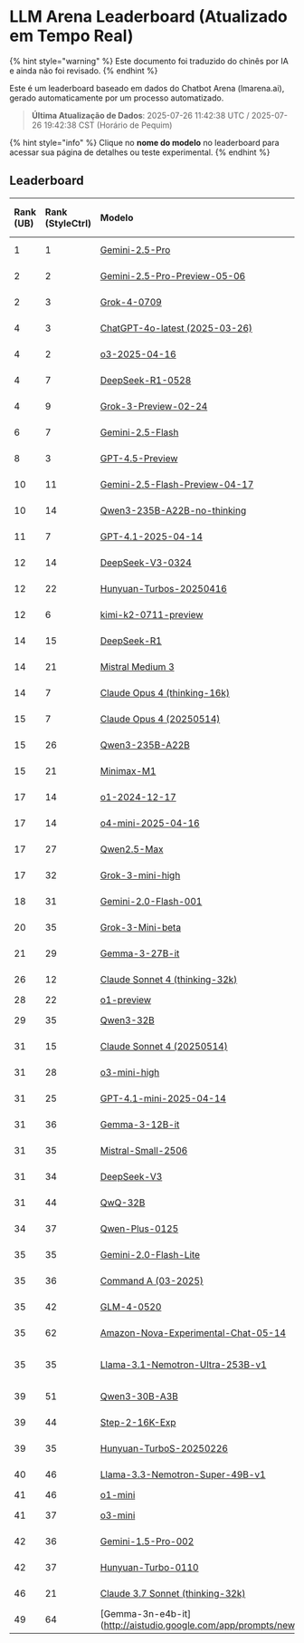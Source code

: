 # LLM Arena Leaderboard (Atualizado em Tempo Real)


{% hint style="warning" %}
Este documento foi traduzido do chinês por IA e ainda não foi revisado.
{% endhint %}




Este é um leaderboard baseado em dados do Chatbot Arena (lmarena.ai), gerado automaticamente por um processo automatizado.

> **Última Atualização de Dados**: 2025-07-26 11:42:38 UTC / 2025-07-26 19:42:38 CST (Horário de Pequim)

{% hint style="info" %}
Clique no **nome do modelo** no leaderboard para acessar sua página de detalhes ou teste experimental.
{% endhint %}

## Leaderboard

| Rank (UB) | Rank (StyleCtrl) | Modelo                                                                                                                         | Pontuação | Intervalo de Confiança | Votos       | Fornecedor                  | Licença                      | Data Limite de Conhecimento |
|:----------|:-----------------|:-------------------------------------------------------------------------------------------------------------------------------|:----------|:-----------------------|:------------|:----------------------------|:-----------------------------|:----------------------------|
| 1         | 1                | [Gemini-2.5-Pro](http://aistudio.google.com/app/prompts/new_chat?model=gemini-2.5-pro)                                      | 1474      | +5/-4                 | 19,209     | Google                      | Proprietário              | Dados não disponíveis     |
| 2         | 2                | [Gemini-2.5-Pro-Preview-05-06](http://aistudio.google.com/app/prompts/new_chat?model=gemini-2.5-pro-preview-05-06)          | 1446      | +4/-5                 | 13,692     | Google                      | Proprietário              | Dados não disponíveis     |
| 2         | 3                | [Grok-4-0709](https://docs.x.ai/docs/models/grok-4-0709)                                                                    | 1443      | +7/-8                 | 5,725      | xAI                         | Proprietário              | Dados não disponíveis     |
| 4         | 3                | [ChatGPT-4o-latest (2025-03-26)](https://x.com/OpenAI/status/1905331956856050135)                                           | 1429      | +4/-4                 | 26,230     | OpenAI                      | Proprietário              | Dados não disponíveis     |
| 4         | 2                | [o3-2025-04-16](https://openai.com/index/introducing-o3-and-o4-mini/)                                                       | 1428      | +5/-3                 | 25,442     | OpenAI                      | Proprietário              | Dados não disponíveis     |
| 4         | 7                | [DeepSeek-R1-0528](https://api-docs.deepseek.com/news/news250528)                                                           | 1424      | +5/-5                 | 14,514     | DeepSeek                    | MIT                       | Dados não disponíveis     |
| 4         | 9                | [Grok-3-Preview-02-24](https://x.ai/blog/grok-3)                                                                            | 1423      | +4/-3                 | 27,643     | xAI                         | Proprietário              | Dados não disponíveis     |
| 6         | 7                | [Gemini-2.5-Flash](http://aistudio.google.com/app/prompts/new_chat?model=gemini-2.5-flash)                                  | 1417      | +4/-3                 | 24,656     | Google                      | Proprietário              | Dados não disponíveis     |
| 8         | 3                | [GPT-4.5-Preview](https://openai.com/index/introducing-gpt-4-5/)                                                            | 1413      | +5/-5                 | 15,271     | OpenAI                      | Proprietário              | Dados não disponíveis     |
| 10        | 11               | [Gemini-2.5-Flash-Preview-04-17](http://aistudio.google.com/app/prompts/new_chat?model=gemini-2.5-flash-preview-04-17)      | 1397      | +5/-4                 | 18,607     | Google                      | Proprietário              | Dados não disponíveis     |
| 10        | 14               | [Qwen3-235B-A22B-no-thinking](https://qwenlm.github.io/blog/qwen3/)                                                         | 1392      | +5/-4                 | 19,352     | Alibaba                     | Apache 2.0                | Dados não disponíveis     |
| 11        | 7                | [GPT-4.1-2025-04-14](https://openai.com/index/gpt-4-1/)                                                                     | 1384      | +5/-4                 | 20,325     | OpenAI                      | Proprietário              | Dados não disponíveis     |
| 12        | 14               | [DeepSeek-V3-0324](https://api-docs.deepseek.com/news/news250325)                                                           | 1382      | +5/-4                 | 23,031     | DeepSeek                    | MIT                       | Dados não disponíveis     |
| 12        | 22               | [Hunyuan-Turbos-20250416](https://cloud.tencent.com/document/product/1729/104753)                                           | 1378      | +5/-5                 | 8,950      | Tencent                     | Proprietário              | Dados não disponíveis     |
| 12        | 6                | [kimi-k2-0711-preview](https://moonshotai.github.io/Kimi-K2/)                                                               | 1374      | +12/-11               | 3,166      | Moonshot                    | MIT Modificado           | Dados não disponíveis     |
| 14        | 15               | [DeepSeek-R1](https://api-docs.deepseek.com/news/news250120)                                                                | 1373      | +3/-5                 | 19,430     | DeepSeek                    | MIT                       | Dados não disponíveis     |
| 14        | 21               | [Mistral Medium 3](https://mistral.ai/news/mistral-medium-3)                                                                | 1372      | +4/-3                 | 23,574     | Mistral                     | Proprietário              | Dados não disponíveis     |
| 14        | 7                | [Claude Opus 4 (thinking-16k)](https://www.anthropic.com/news/claude-4)                                                     | 1371      | +6/-5                 | 13,582     | Anthropic                   | Proprietário              | Dados não disponíveis     |
| 15        | 7                | [Claude Opus 4 (20250514)](https://www.anthropic.com/news/claude-4)                                                         | 1368      | +4/-3                 | 21,663     | Anthropic                   | Proprietário              | Dados não disponíveis     |
| 15        | 26               | [Qwen3-235B-A22B](https://qwenlm.github.io/blog/qwen3/)                                                                     | 1367      | +5/-4                 | 16,482     | Alibaba                     | Apache 2.0                | Dados não disponíveis     |
| 15        | 21               | [Minimax-M1](https://www.minimax.io/news/minimaxm1)                                                                         | 1364      | +6/-4                 | 11,524     | MiniMax                     | Apache 2.0                | Dados não disponíveis     |
| 17        | 14               | [o1-2024-12-17](https://openai.com/index/o1-and-new-tools-for-developers/)                                                  | 1365      | +3/-3                 | 29,038     | OpenAI                      | Proprietário              | Dados não disponíveis     |
| 17        | 14               | [o4-mini-2025-04-16](https://openai.com/index/introducing-o3-and-o4-mini/)                                                  | 1363      | +5/-4                 | 20,096     | OpenAI                      | Proprietário              | Dados não disponíveis     |
| 17        | 27               | [Qwen2.5-Max](https://qwenlm.github.io/blog/qwen2.5-max/)                                                                   | 1363      | +3/-3                 | 32,937     | Alibaba                     | Proprietário              | Dados não disponíveis     |
| 17        | 32               | [Grok-3-mini-high](https://docs.x.ai/docs/models)                                                                           | 1361      | +7/-6                 | 6,020      | xAI                         | Proprietário              | Dados não disponíveis     |
| 18        | 31               | [Gemini-2.0-Flash-001](https://aistudio.google.com/app/prompts/new_chat?instructions=lmsys-1121&model=gemini-2.0-flash-001) | 1361      | +3/-2                 | 37,796     | Google                      | Proprietário              | Dados não disponíveis     |
| 20        | 35               | [Grok-3-Mini-beta](https://docs.x.ai/docs/models)                                                                           | 1357      | +6/-5                 | 12,522     | xAI                         | Proprietário              | Dados não disponíveis     |
| 21        | 29               | [Gemma-3-27B-it](http://aistudio.google.com/app/prompts/new_chat?model=gemma-3-27b-it)                                      | 1359      | +3/-3                 | 28,099     | Google                      | Gemma                     | Dados não disponíveis     |
| 26        | 12               | [Claude Sonnet 4 (thinking-32k)](https://www.anthropic.com/news/claude-4)                                                   | 1351      | +7/-5                 | 12,534     | Anthropic                   | Proprietário              | Dados não disponíveis     |
| 28        | 22               | [o1-preview](https://platform.openai.com/docs/models/o1)                                                                    | 1350      | +4/-3                 | 33,177     | OpenAI                      | Proprietário              | 2023/10                   |
| 29        | 35               | [Qwen3-32B](https://qwenlm.github.io/blog/qwen3/)                                                                           | 1344      | +8/-8                 | 4,074      | Alibaba                     | Apache 2.0                | Dados não disponíveis     |
| 31        | 15               | [Claude Sonnet 4 (20250514)](https://www.anthropic.com/news/claude-4)                                                       | 1341      | +5/-4                 | 17,996     | Anthropic                   | Proprietário              | Dados não disponíveis     |
| 31        | 28               | [o3-mini-high](https://platform.openai.com/docs/guides/reasoning#reasoning-effort)                                          | 1340      | +5/-3                 | 19,404     | OpenAI                      | Proprietário              | Dados não disponíveis     |
| 31        | 25               | [GPT-4.1-mini-2025-04-14](https://openai.com/index/gpt-4-1/)                                                                | 1337      | +4/-4                 | 19,404     | OpenAI                      | Proprietário              | Dados não disponíveis     |
| 31        | 36               | [Gemma-3-12B-it](http://aistudio.google.com/app/prompts/new_chat?model=gemma-3-12b-it)                                      | 1337      | +8/-8                 | 3,976      | Google                      | Gemma                     | Dados não disponíveis     |
| 31        | 35               | [Mistral-Small-2506](https://huggingface.co/mistralai/Mistral-Small-3.2-24B-Instruct-2506)                                  | 1335      | +9/-7                 | 4,940      | Mistral                     | Apache 2.0                | Dados não disponíveis     |
| 31        | 34               | [DeepSeek-V3](https://huggingface.co/deepseek-ai/DeepSeek-V3)                                                               | 1334      | +3/-4                 | 22,841     | DeepSeek                    | DeepSeek                  | Dados não disponíveis     |
| 31        | 44               | [QwQ-32B](https://huggingface.co/Qwen/QwQ-32B)                                                                              | 1332      | +5/-3                 | 19,232     | Alibaba                     | Apache 2.0                | Dados não disponíveis     |
| 34        | 37               | [Qwen-Plus-0125](https://www.alibabacloud.com/help/en/model-studio/developer-reference/what-is-qwen-llm)                    | 1325      | +8/-7                 | 6,055      | Alibaba                     | Proprietário              | Dados não disponíveis     |
| 35        | 35               | [Gemini-2.0-Flash-Lite](https://aistudio.google.com/prompts/new_chat?model=gemini-2.0-flash-lite)                           | 1328      | +3/-3                 | 26,104     | Google                      | Proprietário              | Dados não disponíveis     |
| 35        | 36               | [Command A (03-2025)](https://cohere.com/blog/command-a)                                                                    | 1327      | +4/-4                 | 26,540     | Cohere                      | CC-BY-NC-4.0              | Dados não disponíveis     |
| 35        | 42               | [GLM-4-0520](https://open.bigmodel.cn/dev/api#language)                                                                     | 1326      | +7/-7                 | 6,028      | Zhipu                       | Proprietário              | Dados não disponíveis     |
| 35        | 62               | [Amazon-Nova-Experimental-Chat-05-14](https://nova.amazon.com/faqs)                                                         | 1325      | +6/-5                 | 9,753      | Amazon                      | Proprietário              | Dados não disponíveis     |
| 35        | 35               | [Llama-3.1-Nemotron-Ultra-253B-v1](https://huggingface.co/nvidia/Llama-3_1-Nemotron-Ultra-253B-v1)                          | 1321      | +11/-10               | 2,656      | Nvidia                      | Nvidia Open Model         | Dados não disponíveis     |
| 39        | 51               | [Qwen3-30B-A3B](https://qwenlm.github.io/blog/qwen3/)                                                                       | 1321      | +6/-5                 | 16,285     | Alibaba                     | Apache 2.0                | Dados não disponíveis     |
| 39        | 44               | [Step-2-16K-Exp](https://platform.stepfun.com/docs/llm/text)                                                                | 1320      | +8/-7                 | 5,126      | StepFun                     | Proprietário              | Dados não disponíveis     |
| 39        | 35               | [Hunyuan-TurboS-20250226](https://cloud.tencent.com/document/product/1729/104753)                                           | 1318      | +8/-10                | 2,452      | Tencent                     | Proprietário              | Dados não disponíveis     |
| 40        | 46               | [Llama-3.3-Nemotron-Super-49B-v1](https://huggingface.co/nvidia/Llama-3_3-Nemotron-Super-49B-v1)                            | 1312      | +13/-9                | 2,371      | Nvidia                      | Nvidia                    | Dados não disponíveis     |
| 41        | 46               | [o1-mini](https://platform.openai.com/docs/models/o1)                                                                       | 1319      | +3/-3                 | 54,951     | OpenAI                      | Proprietário              | 2023/10                   |
| 41        | 37               | [o3-mini](https://openai.com/index/openai-o3-mini/)                                                                         | 1318      | +4/-3                 | 38,885     | OpenAI                      | Proprietário              | Dados não disponíveis     |
| 42        | 36               | [Gemini-1.5-Pro-002](https://aistudio.google.com/app/prompts/new_chat?instructions=lmsys&model=gemini-1.5-pro-002)          | 1317      | +3/-2                 | 58,645     | Google                      | Proprietário              | Dados não disponíveis     |
| 42        | 37               | [Hunyuan-Turbo-0110](https://cloud.tencent.com/document/product/1729/104753)                                                | 1311      | +8/-11                | 2,510      | Tencent                     | Proprietário              | Dados não disponíveis     |
| 46        | 21               | [Claude 3.7 Sonnet (thinking-32k)](https://www.anthropic.com/news/claude-3-7-sonnet)                                        | 1312      | +4/-3                 | 28,145     | Anthropic                   | Proprietário              | Dados não disponíveis     |
| 49        | 64               | [Gemma-3n-e4b-it](http://aistudio.google.com/app/prompts/new_chat?